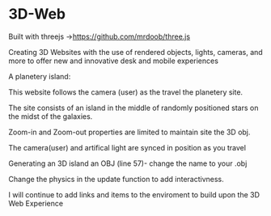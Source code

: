 # 3D-Web

Built with threejs ->https://github.com/mrdoob/three.js

Creating 3D Websites with the use of rendered objects, lights, cameras, and more to offer new and innovative desk and mobile experiences

A planetery island:


This website follows the camera (user) as the travel the planetery site.

The site consists of an island in the middle of randomly positioned stars on the midst of the galaxies.

Zoom-in and Zoom-out properties are limited to maintain site the 3D obj.

The camera(user) and artifical light are synced in position as you travel


Generating an 3D island an OBJ (line 57)- change the name to your .obj

Change the physics in the update function to add interactivness.

I will continue to add links and items to the enviroment to build upon the 3D Web Experience
